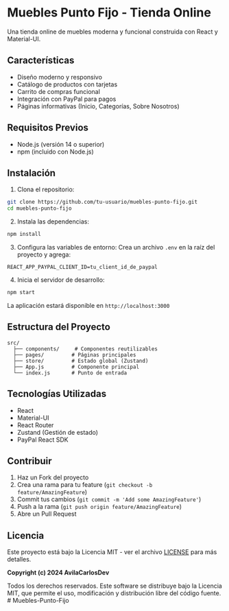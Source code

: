 # Muebles Punto Fijo - Tienda Online

Una tienda online de muebles moderna y funcional construida con React y Material-UI.

## Características

- Diseño moderno y responsivo
- Catálogo de productos con tarjetas
- Carrito de compras funcional
- Integración con PayPal para pagos
- Páginas informativas (Inicio, Categorías, Sobre Nosotros)

## Requisitos Previos

- Node.js (versión 14 o superior)
- npm (incluido con Node.js)

## Instalación

1. Clona el repositorio:

```bash
git clone https://github.com/tu-usuario/muebles-punto-fijo.git
cd muebles-punto-fijo
```

2. Instala las dependencias:

```bash
npm install
```

3. Configura las variables de entorno:
   Crea un archivo `.env` en la raíz del proyecto y agrega:

```
REACT_APP_PAYPAL_CLIENT_ID=tu_client_id_de_paypal
```

4. Inicia el servidor de desarrollo:

```bash
npm start
```

La aplicación estará disponible en `http://localhost:3000`

## Estructura del Proyecto

```
src/
  ├── components/     # Componentes reutilizables
  ├── pages/         # Páginas principales
  ├── store/         # Estado global (Zustand)
  ├── App.js         # Componente principal
  └── index.js       # Punto de entrada
```

## Tecnologías Utilizadas

- React
- Material-UI
- React Router
- Zustand (Gestión de estado)
- PayPal React SDK

## Contribuir

1. Haz un Fork del proyecto
2. Crea una rama para tu feature (`git checkout -b feature/AmazingFeature`)
3. Commit tus cambios (`git commit -m 'Add some AmazingFeature'`)
4. Push a la rama (`git push origin feature/AmazingFeature`)
5. Abre un Pull Request

## Licencia

Este proyecto está bajo la Licencia MIT - ver el archivo [LICENSE](LICENSE) para más detalles.

**Copyright (c) 2024 AvilaCarlosDev**

Todos los derechos reservados. Este software se distribuye bajo la Licencia MIT, que permite el uso, modificación y distribución libre del código fuente.
#   M u e b l e s - P u n t o - F i j o 
 
 
